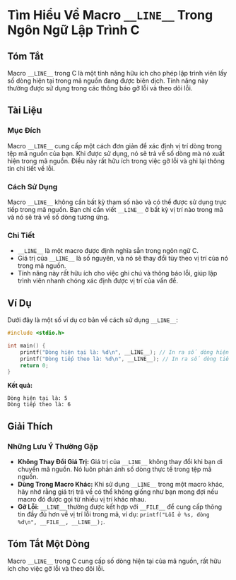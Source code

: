 <!--
Meta Description: # Tìm Hiểu Về Macro `__LINE__` Trong Ngôn Ngữ Lập Trình C ## Tóm Tắt Macro `__LINE__` trong C là một tính năng hữu ích cho phép lập trình viên lấy số ...
Meta Keywords: trong, __line__, dòng, lỗi, macro
-->

# Tìm Hiểu Về Macro `__LINE__` Trong Ngôn Ngữ Lập Trình C

## Tóm Tắt
Macro `__LINE__` trong C là một tính năng hữu ích cho phép lập trình viên lấy số dòng hiện tại trong mã nguồn đang được biên dịch. Tính năng này thường được sử dụng trong các thông báo gỡ lỗi và theo dõi lỗi.

## Tài Liệu
### Mục Đích
Macro `__LINE__` cung cấp một cách đơn giản để xác định vị trí dòng trong tệp mã nguồn của bạn. Khi được sử dụng, nó sẽ trả về số dòng mà nó xuất hiện trong mã nguồn. Điều này rất hữu ích trong việc gỡ lỗi và ghi lại thông tin chi tiết về lỗi.

### Cách Sử Dụng
Macro `__LINE__` không cần bất kỳ tham số nào và có thể được sử dụng trực tiếp trong mã nguồn. Bạn chỉ cần viết `__LINE__` ở bất kỳ vị trí nào trong mã và nó sẽ trả về số dòng tương ứng.

### Chi Tiết
- `__LINE__` là một macro được định nghĩa sẵn trong ngôn ngữ C.
- Giá trị của `__LINE__` là số nguyên, và nó sẽ thay đổi tùy theo vị trí của nó trong mã nguồn.
- Tính năng này rất hữu ích cho việc ghi chú và thông báo lỗi, giúp lập trình viên nhanh chóng xác định được vị trí của vấn đề.

## Ví Dụ
Dưới đây là một số ví dụ cơ bản về cách sử dụng `__LINE__`:

```c
#include <stdio.h>

int main() {
    printf("Dòng hiện tại là: %d\n", __LINE__); // In ra số dòng hiện tại
    printf("Dòng tiếp theo là: %d\n", __LINE__); // In ra số dòng tiếp theo
    return 0;
}
```
**Kết quả:**
```
Dòng hiện tại là: 5
Dòng tiếp theo là: 6
```

## Giải Thích
### Những Lưu Ý Thường Gặp
- **Không Thay Đổi Giá Trị:** Giá trị của `__LINE__` không thay đổi khi bạn di chuyển mã nguồn. Nó luôn phản ánh số dòng thực tế trong tệp mã nguồn.
- **Dùng Trong Macro Khác:** Khi sử dụng `__LINE__` trong một macro khác, hãy nhớ rằng giá trị trả về có thể không giống như bạn mong đợi nếu macro đó được gọi từ nhiều vị trí khác nhau.
- **Gỡ Lỗi:** `__LINE__` thường được kết hợp với `__FILE__` để cung cấp thông tin đầy đủ hơn về vị trí lỗi trong mã, ví dụ: `printf("Lỗi ở %s, dòng %d\n", __FILE__, __LINE__);`.

## Tóm Tắt Một Dòng
Macro `__LINE__` trong C cung cấp số dòng hiện tại của mã nguồn, rất hữu ích cho việc gỡ lỗi và theo dõi lỗi.